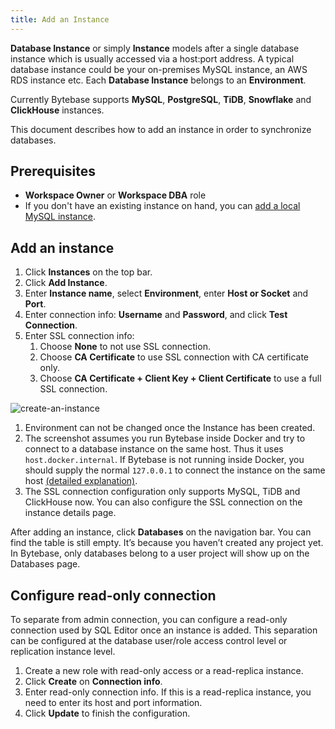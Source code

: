 ```yaml
---
title: Add an Instance
---
```


**Database Instance** or simply **Instance** models after a single database instance which is usually accessed via a host:port address. A typical database instance could be your on-premises MySQL instance, an AWS RDS instance etc. Each **Database Instance** belongs to an **Environment**.

Currently Bytebase supports **MySQL**, **PostgreSQL**, **TiDB**, **Snowflake** and **ClickHouse** instances.

This document describes how to add an instance in order to synchronize databases.

## Prerequisites

- **Workspace Owner** or **Workspace DBA** role
- If you don't have an existing instance on hand, you can [add a local MySQL instance](/docs/get-started/install/local-mysql-instance).

## Add an instance

1. Click **Instances** on the top bar.
1. Click **Add Instance**.
1. Enter **Instance name**, select **Environment**, enter **Host or Socket** and **Port**.
1. Enter connection info: **Username** and **Password**, and click **Test Connection**.
1. Enter SSL connection info:
   1. Choose **None** to not use SSL connection.
   1. Choose **CA Certificate** to use SSL connection with CA certificate only.
   1. Choose **CA Certificate + Client Key + Client Certificate** to use a full SSL connection.

![create-an-instance](/docs/get-started/configure-workspace/add-an-instance/add-an-instance.webp)

<hint-block type="info">

1. Environment can not be changed once the Instance has been created.
1. The screenshot assumes you run Bytebase inside Docker and try to connect to a database instance on the same host. Thus it uses `host.docker.internal`. If Bytebase is not running inside Docker, you should supply the normal `127.0.0.1` to connect the instance on the same host [(detailed explanation)](https://stackoverflow.com/a/24326540/235983).
1. The SSL connection configuration only supports MySQL, TiDB and ClickHouse now. You can also configure the SSL connection on the instance details page.

</hint-block>

After adding an instance, click **Databases** on the navigation bar. You can find the table is still empty. It’s because you haven’t created any project yet. In Bytebase, only databases belong to a user project will show up on the Databases page.

## Configure read-only connection

To separate from admin connection, you can configure a read-only connection used by SQL Editor once an instance is added. This separation can be configured at the database user/role access control level or replication instance level.

1. Create a new role with read-only access or a read-replica instance.
1. Click **Create** on **Connection info**.
1. Enter read-only connection info. If this is a read-replica instance, you need to enter its host and port information.
1. Click **Update** to finish the configuration.

